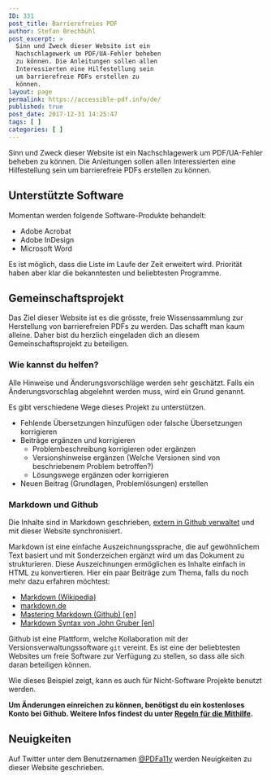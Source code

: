```yaml
---
ID: 331
post_title: Barrierefreies PDF
author: Stefan Brechbühl
post_excerpt: >
  Sinn und Zweck dieser Website ist ein
  Nachschlagewerk um PDF/UA-Fehler beheben
  zu können. Die Anleitungen sollen allen
  Interessierten eine Hilfestellung sein
  um barrierefreie PDFs erstellen zu
  können.
layout: page
permalink: https://accessible-pdf.info/de/
published: true
post_date: 2017-12-31 14:25:47
tags: [ ]
categories: [ ]
---
```

Sinn und Zweck dieser Website ist ein Nachschlagewerk um PDF/UA-Fehler beheben zu können. Die Anleitungen sollen allen Interessierten eine Hilfestellung sein um barrierefreie PDFs erstellen zu können.

## Unterstützte Software

Momentan werden folgende Software-Produkte behandelt:

*   Adobe Acrobat
*   Adobe InDesign 
*   Microsoft Word

Es ist möglich, dass die Liste im Laufe der Zeit erweitert wird. Priorität haben aber klar die bekanntesten und beliebtesten Programme.

## Gemeinschaftsprojekt

Das Ziel dieser Website ist es die grösste, freie Wissenssammlung zur Herstellung von barrierefreien PDFs zu werden. Das schafft man kaum alleine. Daher bist du herzlich eingeladen dich an diesem Gemeinschaftsprojekt zu beteiligen.

### Wie kannst du helfen?

Alle Hinweise und Änderungsvorschläge werden sehr geschätzt. Falls ein Änderungsvorschlag abgelehnt werden muss, wird ein Grund genannt.

Es gibt verschiedene Wege dieses Projekt zu unterstützen.

*   Fehlende Übersetzungen hinzufügen oder falsche Übersetzungen korrigieren
*   Beiträge ergänzen und korrigieren 
    *   Problembeschreibung korrigieren oder ergänzen
    *   Versionshinweise ergänzen (Welche Versionen sind von beschriebenem Problem betroffen?)
    *   Lösungswege ergänzen oder korrigieren
*   Neuen Beitrag (Grundlagen, Problemlösungen) erstellen

### Markdown und Github

Die Inhalte sind in Markdown geschrieben, [extern in Github verwaltet][1] und mit dieser Website synchronisiert.

Markdown ist eine einfache Auszeichnungssprache, die auf gewöhnlichem Text basiert und mit Sonderzeichen ergänzt wird um das Dokument zu strukturieren. Diese Auszeichnungen ermöglichen es Inhalte einfach in HTML zu konvertieren. Hier ein paar Beiträge zum Thema, falls du noch mehr dazu erfahren möchtest:

*   [Markdown (Wikipedia)][2]
*   [markdown.de][3]
*   [Mastering Markdown (Github) [en]][4]
*   [Markdown Syntax von John Gruber [en]][5]

Github ist eine Plattform, welche Kollaboration mit der Versionsverwaltungssoftware `git` vereint. Es ist eine der beliebtesten Websites um freie Software zur Verfügung zu stellen, so dass alle sich daran beteiligen können.

Wie dieses Beispiel zeigt, kann es auch für Nicht-Software Projekte benutzt werden.

**Um Änderungen einreichen zu können, benötigst du ein kostenloses Konto bei Github. Weitere Infos findest du unter [Regeln für die Mithilfe][6].**

## Neuigkeiten

Auf Twitter unter dem Benutzernamen [@PDFa11y][7] werden Neuigkeiten zu dieser Website geschrieben.

 [1]: https://github.com/pixelstrolch/accessible-pdf
 [2]: https://de.wikipedia.org/wiki/Markdown
 [3]: http://markdown.de/
 [4]: https://guides.github.com/features/mastering-markdown/
 [5]: https://daringfireball.net/projects/markdown/syntax
 [6]: https://github.com/pixelstrolch/accessible-pdf/blob/master/CONTRIBUTING.md#de
 [7]: https://twitter.com/PDFa11y